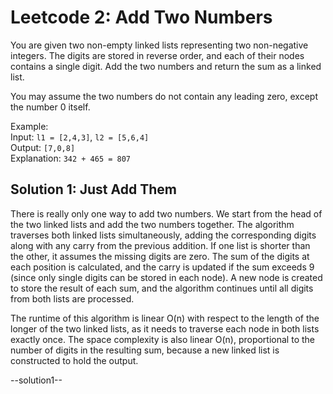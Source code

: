 # Leetcode 2: Add Two Numbers
You are given two non-empty linked lists representing two non-negative integers. The digits are stored in reverse order, and each of their nodes contains a single digit. Add the two numbers and return the sum as a linked list.

You may assume the two numbers do not contain any leading zero, except the number 0 itself.

Example:
<br>
Input: ```l1 = [2,4,3]```, ```l2 = [5,6,4]```
<br>
Output: ```[7,0,8]```
<br>
Explanation: ```342 + 465 = 807```

## Solution 1: Just Add Them
There is really only one way to add two numbers. We start from the head of the two linked lists and add the two numbers
together.  The algorithm traverses both linked lists simultaneously, adding the corresponding digits along with any 
carry from the previous addition. If one list is shorter than the other, it assumes the missing digits are zero. The 
sum of the digits at each position is calculated, and the carry is updated if the sum exceeds 9 (since only single 
digits can be stored in each node). A new node is created to store the result of each sum, and the algorithm continues 
until all digits from both lists are processed.

The runtime of this algorithm is linear O(n) with respect to the length of the longer of the two linked lists, as it needs to
traverse each node in both lists exactly once. The space complexity is also linear O(n), proportional to the number of digits
in the resulting sum, because a new linked list is constructed to hold the output.

--solution1--

